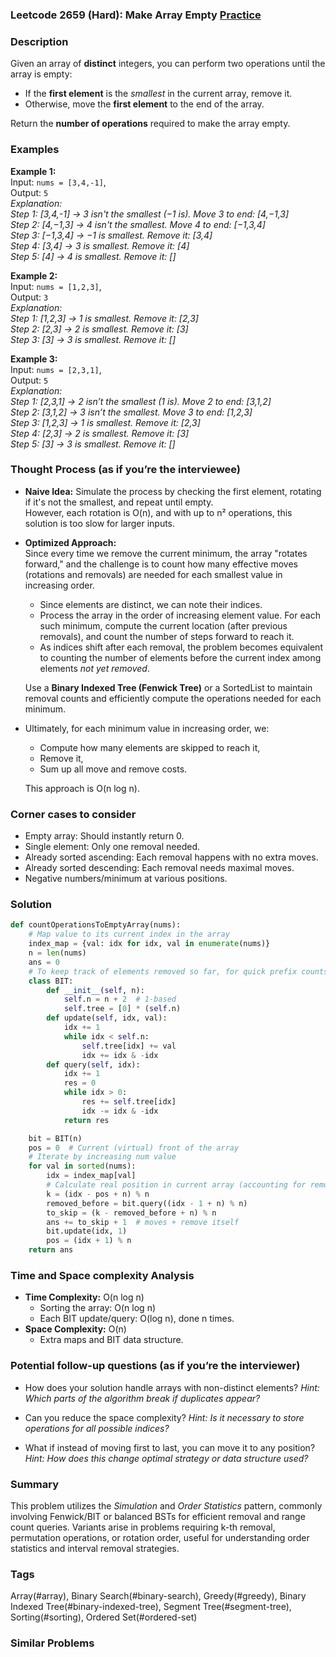 ### Leetcode 2659 (Hard): Make Array Empty [Practice](https://leetcode.com/problems/make-array-empty)

### Description  
Given an array of **distinct** integers, you can perform two operations until the array is empty:
- If the **first element** is the *smallest* in the current array, remove it.
- Otherwise, move the **first element** to the end of the array.

Return the **number of operations** required to make the array empty.

### Examples  

**Example 1:**  
Input: `nums = [3,4,-1]`,  
Output: `5`  
*Explanation:  
Step 1: [3,4,-1] → 3 isn't the smallest (−1 is). Move 3 to end: [4,−1,3]  
Step 2: [4,−1,3] → 4 isn't the smallest. Move 4 to end: [−1,3,4]  
Step 3: [−1,3,4] → −1 is smallest. Remove it: [3,4]  
Step 4: [3,4] → 3 is smallest. Remove it: [4]  
Step 5: [4] → 4 is smallest. Remove it: []*

**Example 2:**  
Input: `nums = [1,2,3]`,  
Output: `3`  
*Explanation:  
Step 1: [1,2,3] → 1 is smallest. Remove it: [2,3]  
Step 2: [2,3] → 2 is smallest. Remove it: [3]  
Step 3: [3] → 3 is smallest. Remove it: []*

**Example 3:**  
Input: `nums = [2,3,1]`,  
Output: `5`  
*Explanation:  
Step 1: [2,3,1] → 2 isn’t the smallest (1 is). Move 2 to end: [3,1,2]  
Step 2: [3,1,2] → 3 isn’t the smallest. Move 3 to end: [1,2,3]  
Step 3: [1,2,3] → 1 is smallest. Remove it: [2,3]  
Step 4: [2,3] → 2 is smallest. Remove it: [3]  
Step 5: [3] → 3 is smallest. Remove it: []*

### Thought Process (as if you’re the interviewee)  

- **Naive Idea:** Simulate the process by checking the first element, rotating if it's not the smallest, and repeat until empty.  
  However, each rotation is O(n), and with up to n² operations, this solution is too slow for larger inputs.

- **Optimized Approach:**  
  Since every time we remove the current minimum, the array "rotates forward," and the challenge is to count how many effective moves (rotations and removals) are needed for each smallest value in increasing order.

  - Since elements are distinct, we can note their indices. 
  - Process the array in the order of increasing element value. For each such minimum, compute the current location (after previous removals), and count the number of steps forward to reach it.
  - As indices shift after each removal, the problem becomes equivalent to counting the number of elements before the current index among elements *not yet removed*. 

  Use a **Binary Indexed Tree (Fenwick Tree)** or a SortedList to maintain removal counts and efficiently compute the operations needed for each minimum.

- Ultimately, for each minimum value in increasing order, we:
  - Compute how many elements are skipped to reach it,
  - Remove it,
  - Sum up all move and remove costs.

  This approach is O(n log n).

### Corner cases to consider  
- Empty array: Should instantly return 0.
- Single element: Only one removal needed.
- Already sorted ascending: Each removal happens with no extra moves.
- Already sorted descending: Each removal needs maximal moves.
- Negative numbers/minimum at various positions.

### Solution

```python
def countOperationsToEmptyArray(nums):
    # Map value to its current index in the array
    index_map = {val: idx for idx, val in enumerate(nums)}
    n = len(nums)
    ans = 0
    # To keep track of elements removed so far, for quick prefix counts
    class BIT:
        def __init__(self, n):
            self.n = n + 2  # 1-based
            self.tree = [0] * (self.n)
        def update(self, idx, val):
            idx += 1
            while idx < self.n:
                self.tree[idx] += val
                idx += idx & -idx
        def query(self, idx):
            idx += 1
            res = 0
            while idx > 0:
                res += self.tree[idx]
                idx -= idx & -idx
            return res

    bit = BIT(n)
    pos = 0  # Current (virtual) front of the array
    # Iterate by increasing num value
    for val in sorted(nums):
        idx = index_map[val]
        # Calculate real position in current array (accounting for removals)
        k = (idx - pos + n) % n
        removed_before = bit.query((idx - 1 + n) % n)
        to_skip = (k - removed_before + n) % n
        ans += to_skip + 1  # moves + remove itself
        bit.update(idx, 1)
        pos = (idx + 1) % n
    return ans
```

### Time and Space complexity Analysis  

- **Time Complexity:** O(n log n)
  - Sorting the array: O(n log n)
  - Each BIT update/query: O(log n), done n times.
- **Space Complexity:** O(n)
  - Extra maps and BIT data structure.

### Potential follow-up questions (as if you’re the interviewer)  

- How does your solution handle arrays with non-distinct elements?
  *Hint: Which parts of the algorithm break if duplicates appear?*

- Can you reduce the space complexity?
  *Hint: Is it necessary to store operations for all possible indices?*

- What if instead of moving first to last, you can move it to any position?
  *Hint: How does this change optimal strategy or data structure used?*

### Summary
This problem utilizes the *Simulation* and *Order Statistics* pattern, commonly involving Fenwick/BIT or balanced BSTs for efficient removal and range count queries. Variants arise in problems requiring k-th removal, permutation operations, or rotation order, useful for understanding order statistics and interval removal strategies.

### Tags
Array(#array), Binary Search(#binary-search), Greedy(#greedy), Binary Indexed Tree(#binary-indexed-tree), Segment Tree(#segment-tree), Sorting(#sorting), Ordered Set(#ordered-set)

### Similar Problems
